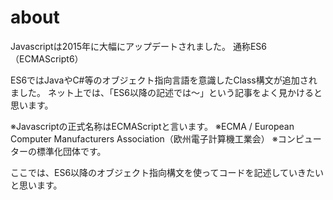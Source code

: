 # about

Javascriptは2015年に大幅にアップデートされました。
通称ES6（ECMAScript6）

ES6ではJavaやC#等のオブジェクト指向言語を意識したClass構文が追加されました。
ネット上では、「ES6以降の記述では～」という記事をよく見かけると思います。

※Javascriptの正式名称はECMAScriptと言います。
※ECMA / European Computer Manufacturers Association（欧州電子計算機工業会）
※コンピューターの標準化団体です。

ここでは、ES6以降のオブジェクト指向構文を使ってコードを記述していきたいと思います。

